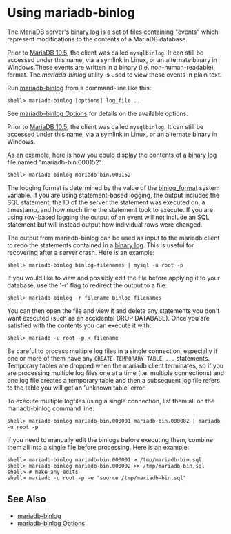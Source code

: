 
# Using mariadb-binlog

The MariaDB server's [binary log](../../reference/storage-engines/innodb/binary-log-group-commit-and-innodb-flushing-performance.md) is a set of files containing "events" which represent modifications to the contents of a MariaDB database.


Prior to [MariaDB 10.5](../../../release-notes/mariadb-community-server/what-is-mariadb-105.md), the client was called `mysqlbinlog`. It can still be accessed under this name, via a symlink in Linux, or an alternate binary in Windows.These events are written in a binary (i.e. non-human-readable) format. The *mariadb-binlog* utility is used to view these events in plain text.


Run [mariadb-binlog](../../../connectors/mariadb-connector-c/mariadb-binlogreplication-api-reference.md) from a command-line like this:


```
shell> mariadb-binlog [options] log_file ...
```

See [mariadb-binlog Options](mariadb-binlog-options.md) for details on the available options.


Prior to [MariaDB 10.5](../../../release-notes/mariadb-community-server/what-is-mariadb-105.md), the client was called `mysqlbinlog`. It can still be accessed under this name, via a symlink in Linux, or an alternate binary in Windows.


As an example, here is how you could display the contents of a [binary log](../../reference/storage-engines/innodb/binary-log-group-commit-and-innodb-flushing-performance.md) file
named "mariadb-bin.000152":


```
shell> mariadb-binlog mariadb-bin.000152
```

The logging format is determined by the value of the [binlog_format](../../server-usage/replication-cluster-multi-master/standard-replication/replication-and-binary-log-system-variables.md#binlog_format) system variable. If you are using statement-based logging, the output includes the SQL statement, the ID of the server the statement was executed on, a timestamp,
and how much time the statement took to execute. If you are using row-based logging the output of an event will not include an SQL statement but will instead output how individual rows were changed.


The output from mariadb-binlog can be used as input to the mariadb client to redo
the statements contained in a [binary log](../../reference/storage-engines/innodb/binary-log-group-commit-and-innodb-flushing-performance.md). This is useful for recovering after a server crash. Here is an example:


```
shell> mariadb-binlog binlog-filenames | mysql -u root -p
```

If you would like to view and possibly edit the file before applying it to your
database, use the '-r' flag to redirect the output to a file:


```
shell> mariadb-binlog -r filename binlog-filenames
```

You can then open the file and view it and delete any statements you don't want
executed (such as an accidental DROP DATABASE). Once you are satisfied with the
contents you can execute it with:


```
shell> mariadb -u root -p < filename
```

Be careful to process multiple log files in a single connection, especially if
one or more of them have any `CREATE TEMPORARY TABLE ...`
statements. Temporary tables are dropped when the mariadb client terminates, so
if you are processing multiple log files one at a time (i.e. multiple
connections) and one log file creates a temporary table and then a subsequent
log file refers to the table you will get an 'unknown table' error.


To execute multiple logfiles using a single connection, list them all on the
mariadb-binlog command line:


```
shell> mariadb-binlog mariadb-bin.000001 mariadb-bin.000002 | mariadb -u root -p
```

If you need to manually edit the binlogs before executing them, combine them
all into a single file before processing. Here is an example:


```
shell> mariadb-binlog mariadb-bin.000001 > /tmp/mariadb-bin.sql
shell> mariadb-binlog mariadb-bin.000002 >> /tmp/mariadb-bin.sql
shell> # make any edits
shell> mariadb -u root -p -e "source /tmp/mariadb-bin.sql"
```

## See Also


* [mariadb-binlog](../../../connectors/mariadb-connector-c/mariadb-binlogreplication-api-reference.md)
* [mariadb-binlog Options](mariadb-binlog-options.md)

